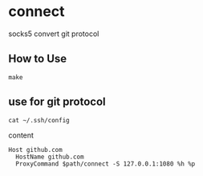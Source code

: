 # connect
socks5 convert git protocol

## How to Use
```
make
```

## use for git protocol
```
cat ~/.ssh/config
```
content
```
Host github.com
  HostName github.com
  ProxyCommand $path/connect -S 127.0.0.1:1080 %h %p
```
